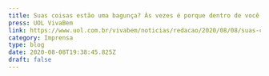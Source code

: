 ```yaml
---
title: Suas coisas estão uma bagunça? Às vezes é porque dentro de você também está
press: UOL VivaBem
link: https://www.uol.com.br/vivabem/noticias/redacao/2020/08/08/suas-coisas-estao-uma-bagunca-as-vezes-e-porque-dentro-de-voce-tambem-esta.htm
category: Imprensa
type: blog
date: 2020-08-08T19:38:45.825Z
draft: false
---
```

